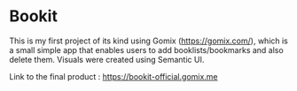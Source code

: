 # Bookit
This is my first project of its kind using Gomix (https://gomix.com/), which is a small simple app that enables users to add booklists/bookmarks and also delete them. Visuals were created using Semantic UI.

Link to the final product : https://bookit-official.gomix.me
